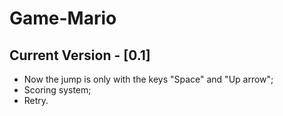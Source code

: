 # Game-Mario
 ## Current Version - [0.1]
  * Now the jump is only with the keys "Space" and "Up arrow";
  * Scoring system;
  * Retry.

